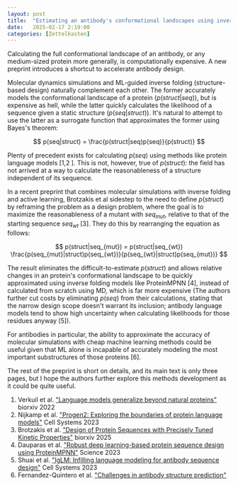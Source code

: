 ```yaml
---
layout: post
title:  "Estimating an antibody's conformational landscapes using inverse folding"
date:   2025-02-17 2:19:00
categories: [Zettelkasten]
---
```

Calculating the full conformational landscape of an antibody, or any medium-sized protein more generally, is computationally expensive. A new preprint introduces a shortcut to accelerate antibody design.

Molecular dynamics simulations and ML-guided inverse folding (structure-based design) naturally complement each other. The former accurately models the conformational landscape of a protein ($p(struct|seq)$), but is expensive as hell, while the latter quickly calculates the likelihood of a sequence given a static structure ($p(seq|struct)$). It's natural to attempt to use the latter as a surrogate function that approximates the former using Bayes's theorem:

$$
p(seq|struct) = \frac{p(struct|seq)p(seq)}{p(struct)}
$$

Plenty of precedent exists for calculating $p(seq)$ using methods like protein language models [1,2 ]. This is not, however, true of $p(struct)$: the field has not arrived at a way to calculate the reasonableness of a structure independent of its sequence.

In a recent preprint that combines molecular simulations with inverse folding and active learning, Brotzakis et al sidestep to the need to define $p(struct)$ by reframing the problem as a design problem, where the goal is to maximize the reasonableness of a mutant with $seq_{mut}$, relative to that of the starting sequence $seq_{wt}$ [3]. They do this by rearranging the equation as follows:

$$
p(struct|seq_{mut}) = p(struct|seq_{wt}) \frac{p(seq_{mut}|struct)p(seq_{wt})}{p(seq_{wt}|struct)p(seq_{mut})}
$$

The result eliminates the difficult-to-estimate $p(struct)$ and allows relative changes in an protein's conformational landscape to be quickly approximated using inverse folding models like ProteinMPNN [4], instead of calculated from scratch using MD, which is far more expensive (The authors further cut costs by eliminating $p(seq)$ from their calculations, stating that the narrow design scope doesn't warrant its inclusion; antibody language models tend to show high uncertainty when calculating likelihoods for those residues anyway [5]).

For antibodies in particular, the ability to approximate the accuracy of molecular simulations with cheap machine learning methods could be useful given that ML alone is incapable of accurately modeling the most important substructures of those proteins [6].

The rest of the preprint is short on details, and its main text is only three pages, but I hope the authors further explore this methods development as it could be quite useful.

1. Verkuil et al. ["Language models generalize beyond natural proteins"](doi.org/10.1101/2022.12.21.521521) biorxiv 2022
2. Nijkamp et al. ["Progen2: Exploring the boundaries of protein language models"](doi.org/10.1016/j.cels.2023.10.002) Cell Systems 2023 
3. Brotzakis et al. ["Design of Protein Sequences with Precisely Tuned Kinetic Properties"](doi.org/10.1101/2025.02.13.638027) biorxiv 2025
4. Dauparas et al. ["Robust deep learning-based protein sequence design using ProteinMPNN"](doi.org/10.1126/science.add2187) Science 2023
5. Shuai et al. ["IgLM: Infilling language modeling for antibody sequence design"](doi.org/10.1016/j.cels.2023.10.001) Cell Systems 2023
6. Fernandez-Quintero et al. ["Challenges in antibody structure prediction"](doi.org/10.1080/19420862.2023.2175319)